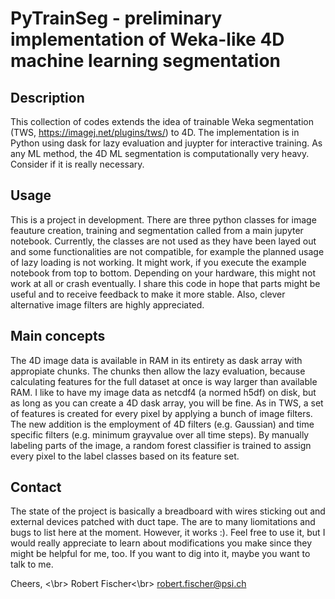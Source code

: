 # PyTrainSeg - preliminary implementation of Weka-like 4D machine learning segmentation

## Description

This collection of codes extends the idea of trainable Weka segmentation (TWS, https://imagej.net/plugins/tws/) to 4D. The implementation is in Python using dask for lazy evaluation and juypter for interactive training. As any ML method, the 4D ML segmentation is computationally very heavy. Consider if it is really necessary.


## Usage
This is a project in development. There are three python classes for image feauture creation, training and segmentation called from a main jupyter notebook. Currently, the classes are not used as they have been layed out and some functionalities are not compatible, for example the planned usage of lazy loading is not working.
It might work, if you execute the example notebook from top to bottom. Depending on your hardware, this might not work at all or crash eventually. I share this code in hope that parts might be useful and to receive feedback to make it more stable. Also, clever alternative image filters are highly appreciated.

## Main concepts

The 4D image data is available in RAM in its entirety as dask array with appropiate chunks. The chunks then allow the lazy evaluation, because calculating features for the full dataset at once is way larger than available RAM. I like to have my image data as netcdf4 (a normed h5df) on disk, but as long 
as you can create a 4D dask array, you will be fine. As in TWS, a set of features is created for every pixel by applying a bunch of image filters. The new addition is the employment of 4D filters (e.g. Gaussian) and time specific filters (e.g. minimum grayvalue over all time steps). By manually labeling parts of the image, a random forest classifier is trained to 
assign every pixel to the label classes based on its feature set.

## Contact

The state of the project is basically a breadboard with wires sticking out and external devices patched with duct tape. The are to many liomitations and bugs to list here at the moment. However, it works :). Feel free to use it, but I would really appreciate to learn about modifications you make since they might be helpful for me, too.
If you want to dig into it, maybe you want to talk to me.


Cheers, <\br>
Robert Fischer<\br>
robert.fischer@psi.ch